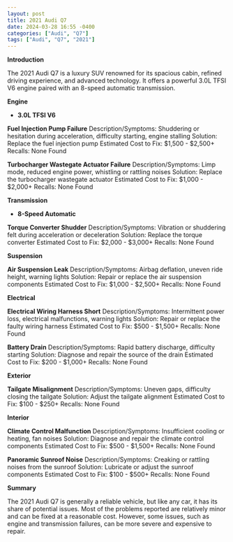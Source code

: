 ```yaml
---
layout: post
title: 2021 Audi Q7
date: 2024-03-28 16:55 -0400
categories: ["Audi", "Q7"]
tags: ["Audi", "Q7", "2021"]
---
```

**Introduction**

The 2021 Audi Q7 is a luxury SUV renowned for its spacious cabin, refined driving experience, and advanced technology. It offers a powerful 3.0L TFSI V6 engine paired with an 8-speed automatic transmission.

**Engine**

* **3.0L TFSI V6**

 **Fuel Injection Pump Failure**
 Description/Symptoms: Shuddering or hesitation during acceleration, difficulty starting, engine stalling
 Solution: Replace the fuel injection pump
 Estimated Cost to Fix: $1,500 - $2,500+
 Recalls: None Found

 **Turbocharger Wastegate Actuator Failure**
 Description/Symptoms: Limp mode, reduced engine power, whistling or rattling noises
 Solution: Replace the turbocharger wastegate actuator
 Estimated Cost to Fix: $1,000 - $2,000+
 Recalls: None Found

**Transmission**

* **8-Speed Automatic**

 **Torque Converter Shudder**
 Description/Symptoms: Vibration or shuddering felt during acceleration or deceleration
 Solution: Replace the torque converter
 Estimated Cost to Fix: $2,000 - $3,000+
 Recalls: None Found

**Suspension**

 **Air Suspension Leak**
 Description/Symptoms: Airbag deflation, uneven ride height, warning lights
 Solution: Repair or replace the air suspension components
 Estimated Cost to Fix: $1,000 - $2,500+
 Recalls: None Found

**Electrical**

 **Electrical Wiring Harness Short**
 Description/Symptoms: Intermittent power loss, electrical malfunctions, warning lights
 Solution: Repair or replace the faulty wiring harness
 Estimated Cost to Fix: $500 - $1,500+
 Recalls: None Found

 **Battery Drain**
 Description/Symptoms: Rapid battery discharge, difficulty starting
 Solution: Diagnose and repair the source of the drain
 Estimated Cost to Fix: $200 - $1,000+
 Recalls: None Found

**Exterior**

 **Tailgate Misalignment**
 Description/Symptoms: Uneven gaps, difficulty closing the tailgate
 Solution: Adjust the tailgate alignment
 Estimated Cost to Fix: $100 - $250+
 Recalls: None Found

**Interior**

 **Climate Control Malfunction**
 Description/Symptoms: Insufficient cooling or heating, fan noises
 Solution: Diagnose and repair the climate control components
 Estimated Cost to Fix: $500 - $1,500+
 Recalls: None Found

 **Panoramic Sunroof Noise**
 Description/Symptoms: Creaking or rattling noises from the sunroof
 Solution: Lubricate or adjust the sunroof components
 Estimated Cost to Fix: $100 - $500+
 Recalls: None Found

**Summary**

The 2021 Audi Q7 is generally a reliable vehicle, but like any car, it has its share of potential issues. Most of the problems reported are relatively minor and can be fixed at a reasonable cost. However, some issues, such as engine and transmission failures, can be more severe and expensive to repair.
